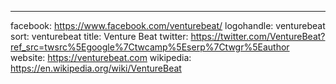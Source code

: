 ---
facebook: https://www.facebook.com/venturebeat/
logohandle: venturebeat
sort: venturebeat
title: Venture Beat
twitter: https://twitter.com/VentureBeat?ref_src=twsrc%5Egoogle%7Ctwcamp%5Eserp%7Ctwgr%5Eauthor
website: https://venturebeat.com
wikipedia: https://en.wikipedia.org/wiki/VentureBeat
